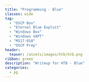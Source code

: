 ```yaml
---
title: "Programming - Blue"
classes: wide
tag: 
  - "OSCP Box"
  - "Eternal Blue Exploit"
  - "Windows Box"
  - "Windows VAPT"
  - "MS17-010"
  - "OSCP Prep"
header:
  teaser: /assets/images/htb/htb.png
ribbon: green
description: "Writeup for HTB - Blue"
categories:
  - pg
---
```

